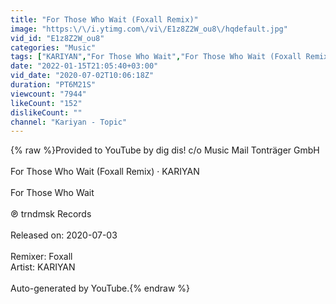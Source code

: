 ```yaml
---
title: "For Those Who Wait (Foxall Remix)"
image: "https:\/\/i.ytimg.com\/vi\/E1z8Z2W_ou8\/hqdefault.jpg"
vid_id: "E1z8Z2W_ou8"
categories: "Music"
tags: ["KARIYAN","For Those Who Wait","For Those Who Wait (Foxall Remix)"]
date: "2022-01-15T21:05:40+03:00"
vid_date: "2020-07-02T10:06:18Z"
duration: "PT6M21S"
viewcount: "7944"
likeCount: "152"
dislikeCount: ""
channel: "Kariyan - Topic"
---
```

{% raw %}Provided to YouTube by dig dis! c/o Music Mail Tonträger GmbH<br /><br />For Those Who Wait (Foxall Remix) · KARIYAN<br /><br />For Those Who Wait<br /><br />℗ trndmsk Records<br /><br />Released on: 2020-07-03<br /><br />Remixer: Foxall<br />Artist: KARIYAN<br /><br />Auto-generated by YouTube.{% endraw %}
